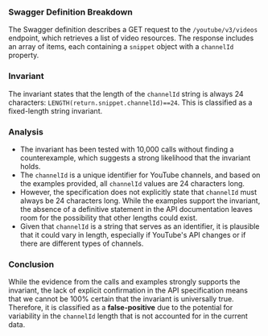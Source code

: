 ### Swagger Definition Breakdown
The Swagger definition describes a GET request to the `/youtube/v3/videos` endpoint, which retrieves a list of video resources. The response includes an array of items, each containing a `snippet` object with a `channelId` property.

### Invariant
The invariant states that the length of the `channelId` string is always 24 characters: `LENGTH(return.snippet.channelId)==24`. This is classified as a fixed-length string invariant.

### Analysis
- The invariant has been tested with 10,000 calls without finding a counterexample, which suggests a strong likelihood that the invariant holds.
- The `channelId` is a unique identifier for YouTube channels, and based on the examples provided, all `channelId` values are 24 characters long.
- However, the specification does not explicitly state that `channelId` must always be 24 characters long. While the examples support the invariant, the absence of a definitive statement in the API documentation leaves room for the possibility that other lengths could exist.
- Given that `channelId` is a string that serves as an identifier, it is plausible that it could vary in length, especially if YouTube's API changes or if there are different types of channels.

### Conclusion
While the evidence from the calls and examples strongly supports the invariant, the lack of explicit confirmation in the API specification means that we cannot be 100% certain that the invariant is universally true. Therefore, it is classified as a **false-positive** due to the potential for variability in the `channelId` length that is not accounted for in the current data.
